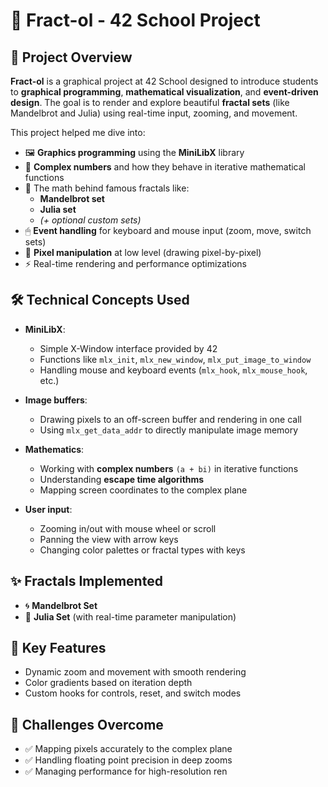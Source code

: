 # 🌌 Fract-ol - 42 School Project

## 🎨 Project Overview

**Fract-ol** is a graphical project at 42 School designed to introduce students to **graphical programming**, **mathematical visualization**, and **event-driven design**. The goal is to render and explore beautiful **fractal sets** (like Mandelbrot and Julia) using real-time input, zooming, and movement.

This project helped me dive into:

- 🖼 **Graphics programming** using the **MiniLibX** library
- 🔢 **Complex numbers** and how they behave in iterative mathematical functions
- 🧮 The math behind famous fractals like:
  - **Mandelbrot set**
  - **Julia set**
  - *(+ optional custom sets)*
- 🖱 **Event handling** for keyboard and mouse input (zoom, move, switch sets)
- 🧠 **Pixel manipulation** at low level (drawing pixel-by-pixel)
- ⚡️ Real-time rendering and performance optimizations

## 🛠 Technical Concepts Used

- **MiniLibX**:
  - Simple X-Window interface provided by 42
  - Functions like `mlx_init`, `mlx_new_window`, `mlx_put_image_to_window`
  - Handling mouse and keyboard events (`mlx_hook`, `mlx_mouse_hook`, etc.)

- **Image buffers**:
  - Drawing pixels to an off-screen buffer and rendering in one call
  - Using `mlx_get_data_addr` to directly manipulate image memory

- **Mathematics**:
  - Working with **complex numbers** `(a + bi)` in iterative functions
  - Understanding **escape time algorithms**
  - Mapping screen coordinates to the complex plane

- **User input**:
  - Zooming in/out with mouse wheel or scroll
  - Panning the view with arrow keys
  - Changing color palettes or fractal types with keys

## ✨ Fractals Implemented

- 🌀 **Mandelbrot Set**
- 🌱 **Julia Set** (with real-time parameter manipulation)

## 🧠 Key Features

- Dynamic zoom and movement with smooth rendering
- Color gradients based on iteration depth
- Custom hooks for controls, reset, and switch modes

## 🚫 Challenges Overcome

- ✅ Mapping pixels accurately to the complex plane
- ✅ Handling floating point precision in deep zooms
- ✅ Managing performance for high-resolution ren
